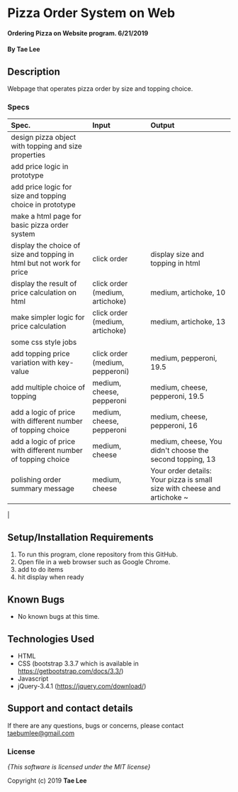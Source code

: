 # Pizza Order System on Web

#### Ordering Pizza on Website program. 6/21/2019

#### By **Tae Lee**

## Description

Webpage that operates pizza order by size and topping choice.

### Specs
| Spec.                                                                    | Input                           | Output                                           |
| :----------------------------------------------------------------------- | :------------------------------ | :----------------------------------------------- |
| design pizza object with topping and size properties                     |                                 |                                                  |
| add price logic in prototype                                             |                                 |                                                  |
| add price logic for size and topping choice in prototype                 |                                 |                                                  |
| make a html page for basic pizza order system                            |                                 |                                                  |
| display the choice of size and topping in html but not work for price    | click order                     | display size and topping in html                 |
| display the result of price calculation on html                          | click order (medium, artichoke) | medium, artichoke, 10                            |
| make simpler logic for price calculation                                 | click order (medium, artichoke) | medium, artichoke, 13                            |
| some css style jobs                                                      |                                 |                                                  |
| add topping price variation with key-value                               | click order (medium, pepperoni) | medium, pepperoni, 19.5                          |
| add multiple choice of topping                                           | medium, cheese, pepperoni       | medium, cheese, pepperoni, 19.5                  |
| add a logic of price with different number of topping choice             | medium, cheese, pepperoni       | medium, cheese, pepperoni, 16                    |
| add a logic of price with different number of topping choice             | medium, cheese      | medium, cheese, You didn't choose the second topping, 13     |
| polishing order summary message                                           | medium, cheese | Your order details: Your pizza is small size with cheese and artichoke ~ | 
|   



## Setup/Installation Requirements

1. To run this program, clone repository from this GitHub.
2. Open file in a web browser such as Google Chrome.
3. add to do items
4. hit display when ready

## Known Bugs
* No known bugs at this time.

## Technologies Used
  * HTML
  * CSS (bootstrap 3.3.7 which is available in https://getbootstrap.com/docs/3.3/)
  * Javascript
  * jQuery-3.4.1 (https://jquery.com/download/)

## Support and contact details

If there are any questions, bugs or concerns, please contact taebumlee@gmail.com

### License

*{This software is licensed under the MIT license}*

Copyright (c) 2019 **Tae Lee**
